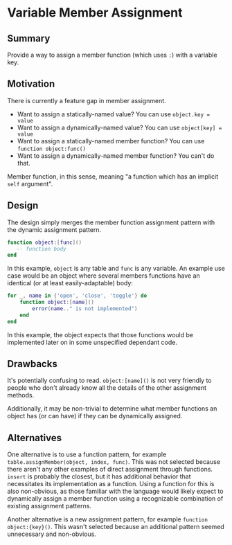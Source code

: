 # Variable Member Assignment

## Summary

Provide a way to assign a member function (which uses `:`) with a variable key.

## Motivation

There is currently a feature gap in member assignment.
- Want to assign a statically-named value? You can use `object.key = value`
- Want to assign a dynamically-named value? You can use `object[key] = value`
- Want to assign a statically-named member function? You can use `function object:func()`
- Want to assign a dynamically-named member function? You can't do that.

Member function, in this sense, meaning "a function which has an implicit `self` argument".

## Design

The design simply merges the member function assignment pattern with the dynamic assignment pattern.
```lua
function object:[func]()
   -- function body
end
```

In this example, `object` is any table and `func` is any variable. An example use case would be an object where several members functions have an identical (or at least easily-adaptable) body:

```lua
for _, name in {'open', 'close', 'toggle'} do
    function object:[name]()
        error(name.." is not implemented")
    end
end
```

In this example, the object expects that those functions would be implemented later on in some unspecified dependant code.

## Drawbacks

It's potentially confusing to read. `object:[name]()` is not very friendly to people who don't already know all the details of the other assignment methods.

Additionally, it may be non-trivial to determine what member functions an object has (or can have) if they can be dynamically assigned.

## Alternatives

One alternative is to use a function pattern, for example `table.assignMember(object, index, func)`. This was not selected because there aren't any other examples of direct assignment through functions. `insert` is probably the closest, but it has additional behavior that necessitates its implementation as a function. Using a function for this is also non-obvious, as those familiar with the language would likely expect to dynamically assign a member function using a recognizable combination of existing assignment patterns.

Another alternative is a new assignment pattern, for example `function object:{key}()`. This wasn't selected because an additional pattern seemed unnecessary and non-obvious.